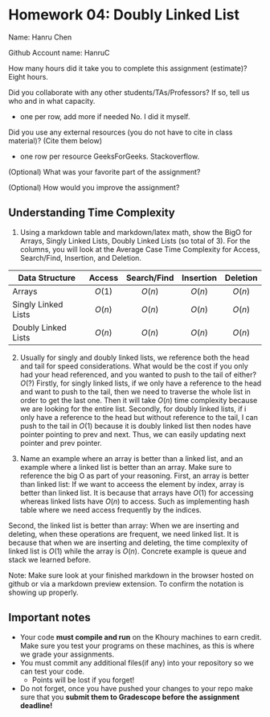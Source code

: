 # Homework 04: Doubly Linked List

Name: Hanru Chen 

Github Account name: HanruC

How many hours did it take you to complete this assignment (estimate)? Eight hours.  

Did you collaborate with any other students/TAs/Professors? If so, tell us who and in what capacity.  
- one per row, add more if needed 
No. I did it myself. 


Did you use any external resources (you do not have to cite in class material)? (Cite them below)  
- one row per resource
GeeksForGeeks. 
Stackoverflow. 

(Optional) What was your favorite part of the assignment? 

(Optional) How would you improve the assignment? 

## Understanding Time Complexity

1. Using a markdown table and markdown/latex math, show the BigO for Arrays, Singly Linked Lists, Doubly Linked Lists (so total of 3). For the columns, you will look at the Average Case Time Complexity for Access, Search/Find,	Insertion, and Deletion.

| Data Structure      | Access            | Search/Find         | Insertion          | Deletion           |
|---------------------|:----------------:|:-------------------:|:------------------:|:------------------:|
| Arrays              | $O(1)$            | $O(n)$              | $O(n)$             | $O(n)$             |
| Singly Linked Lists | $O(n)$            | $O(n)$              | $O(n)$             | $O(n)$             |
| Doubly Linked Lists | $O(n)$            | $O(n)$              | $O(n)$             | $O(n)$             |


2. Usually for singly and doubly linked lists, we reference both the head and tail for speed considerations. What would be the cost if you only had your head referenced, and you wanted to push to the tail of either?  $O(?)$
Firstly, for singly linked lists, if we only have a reference to the head and want to push to the tail, then we need to traverse the whole list in order to get the last one. Then it will take $O(n)$ time complexity because we are looking for the entire list. 
Secondly, for doubly linked lists, if i only have a reference to the head but without reference to the tail, I can push to the tail in $O(1)$ because it is doubly linked list then nodes have pointer pointing to prev and next. Thus, we can easily updating next pointer and prev pointer. 

3. Name an example where an array is better than a linked list, and an example where a linked list is better than an array. Make sure to reference the big O as part of your reasoning. 
First, an array is better than linked list: If we want to acceess the element by index, array is better than linked list. It is because that arrays have $O(1)$ for accessing whereas linked lists have $O(n)$ to access. Such as implementing hash table where we need access frequently by the indices. 

Second, the linked list is better than array: When we are inserting and deleting, when these operations are frequent, we need linked list. It is because that when we are inserting and deleting, the time complexity of linked list is $O(1)$ while the array is $O(n)$. Concrete example is queue and stack we learned before. 

Note: Make sure look at your finished markdown in the browser hosted on github or via a markdown preview extension. To confirm the notation is showing up properly. 

## Important notes

* Your code **must compile and run** on the Khoury machines to earn credit. Make sure you test your programs on these machines, as this is where we grade your assignments.
* You must commit any additional files(if any) into your repository so we can test your code.
  * Points will be lost if you forget!
* Do not forget, once you have pushed your changes to your repo make sure that you **submit them to Gradescope before the assignment deadline!**

